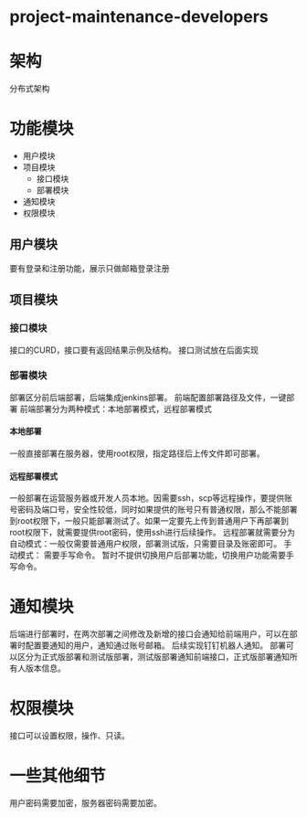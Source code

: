 # project-maintenance-developers
# 架构
分布式架构
# 功能模块
+ 用户模块
+ 项目模块
	+ 接口模块
	+ 部署模块
+ 通知模块
+ 权限模块
## 用户模块
要有登录和注册功能，展示只做邮箱登录注册
## 项目模块
### 接口模块
接口的CURD，接口要有返回结果示例及结构。
接口测试放在后面实现
### 部署模块
部署区分前后端部署，后端集成jenkins部署。
前端配置部署路径及文件，一键部署
前端部署分为两种模式：本地部署模式，远程部署模式
#### 本地部署
一般直接部署在服务器，使用root权限，指定路径后上传文件即可部署。
#### 远程部署模式
一般部署在运营服务器或开发人员本地。因需要ssh，scp等远程操作，要提供账号密码及端口号，安全性较低，同时如果提供的账号只有普通权限，那么不能部署到root权限下，一般只能部署测试了。如果一定要先上传到普通用户下再部署到root权限下，就需要提供root密码，使用ssh进行后续操作。
远程部署就需要分为自动模式：一般仅需要普通用户权限，部署测试版，只需要目录及账密即可。
手动模式： 需要手写命令。
暂时不提供切换用户后部署功能，切换用户功能需要手写命令。
# 通知模块
后端进行部署时，在两次部署之间修改及新增的接口会通知给前端用户，可以在部署时配置要通知的用户，通知通过账号邮箱。
后续实现钉钉机器人通知。
部署可以区分为正式版部署和测试版部署，测试版部署通知前端接口，正式版部署通知所有人版本信息。
# 权限模块
接口可以设置权限，操作、只读。

# 一些其他细节
用户密码需要加密，服务器密码需要加密。
